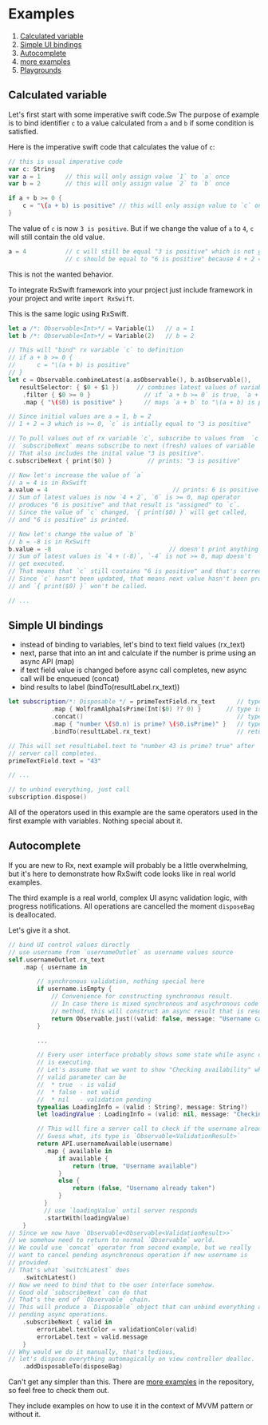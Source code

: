 Examples
========

1. [Calculated variable](#calculated-variable)
1. [Simple UI bindings](#simple-ui-bindings)
1. [Autocomplete](#autocomplete)
1. [more examples](../RxExample)
1. [Playgrounds](Playgrounds.md)

## Calculated variable

Let's first start with some imperative swift code.Sw
The purpose of example is to bind identifier `c` to a value calculated from `a` and `b` if some condition is satisfied.

Here is the imperative swift code that calculates the value of `c`:

```swift
// this is usual imperative code
var c: String
var a = 1       // this will only assign value `1` to `a` once
var b = 2       // this will only assign value `2` to `b` once

if a + b >= 0 {
    c = "\(a + b) is positive" // this will only assign value to `c` once
}
```

The value of `c` is now `3 is positive`. But if we change the value of `a` to `4`, `c` will still contain the old value.

```swift
a = 4           // c will still be equal "3 is positive" which is not good
                // c should be equal to "6 is positive" because 4 + 2 = 6
```

This is not the wanted behavior.

To integrate RxSwift framework into your project just include framework in your project and write `import RxSwift`.

This is the same logic using RxSwift.

```swift
let a /*: Observable<Int>*/ = Variable(1)   // a = 1
let b /*: Observable<Int>*/ = Variable(2)   // b = 2

// This will "bind" rx variable `c` to definition
// if a + b >= 0 {
//      c = "\(a + b) is positive"
// }
let c = Observable.combineLatest(a.asObservable(), b.asObservable(),
   resultSelector: { $0 + $1 })     // combines latest values of variables `a` and `b` using `+`
	.filter { $0 >= 0 }               // if `a + b >= 0` is true, `a + b` is passed to map operator
	.map { "\($0) is positive" }      // maps `a + b` to "\(a + b) is positive"

// Since initial values are a = 1, b = 2
// 1 + 2 = 3 which is >= 0, `c` is intially equal to "3 is positive"

// To pull values out of rx variable `c`, subscribe to values from  `c`.
// `subscribeNext` means subscribe to next (fresh) values of variable `c`.
// That also includes the inital value "3 is positive".
c.subscribeNext { print($0) }          // prints: "3 is positive"

// Now let's increase the value of `a`
// a = 4 is in RxSwift
a.value = 4                                   // prints: 6 is positive
// Sum of latest values is now `4 + 2`, `6` is >= 0, map operator
// produces "6 is positive" and that result is "assigned" to `c`.
// Since the value of `c` changed, `{ print($0) }` will get called,
// and "6 is positive" is printed.

// Now let's change the value of `b`
// b = -8 is in RxSwift
b.value = -8                                 // doesn't print anything
// Sum of latest values is `4 + (-8)`, `-4` is not >= 0, map doesn't
// get executed.
// That means that `c` still contains "6 is positive" and that's correct.
// Since `c` hasn't been updated, that means next value hasn't been produced,
// and `{ print($0) }` won't be called.

// ...
```

## Simple UI bindings

* instead of binding to variables, let's bind to text field values (rx_text)
* next, parse that into an int and calculate if the number is prime using an async API (map)
* if text field value is changed before async call completes, new async call will be enqueued (concat)
* bind results to label (bindTo(resultLabel.rx_text))

```swift
let subscription/*: Disposable */ = primeTextField.rx_text      // type is Observable<String>
            .map { WolframAlphaIsPrime(Int($0) ?? 0) }       // type is Observable<Observable<Prime>>
            .concat()                                           // type is Observable<Prime>
            .map { "number \($0.n) is prime? \($0.isPrime)" }   // type is Observable<String>
            .bindTo(resultLabel.rx_text)                        // return Disposable that can be used to unbind everything

// This will set resultLabel.text to "number 43 is prime? true" after
// server call completes.
primeTextField.text = "43"

// ...

// to unbind everything, just call
subscription.dispose()
```

All of the operators used in this example are the same operators used in the first example with variables. Nothing special about it.

## Autocomplete

If you are new to Rx, next example will probably be a little overwhelming, but it's here to demonstrate how RxSwift code looks like in real world examples.

The third example is a real world, complex UI async validation logic, with progress notifications.
All operations are cancelled the moment `disposeBag` is deallocated.

Let's give it a shot.

```swift
// bind UI control values directly
// use username from `usernameOutlet` as username values source
self.usernameOutlet.rx_text
    .map { username in

        // synchronous validation, nothing special here
        if username.isEmpty {
            // Convenience for constructing synchronous result.
            // In case there is mixed synchronous and asychronous code inside the same
            // method, this will construct an async result that is resolved immediatelly.
            return Observable.just((valid: false, message: "Username can't be empty."))
        }

        ...

        // Every user interface probably shows some state while async operation
        // is executing.
        // Let's assume that we want to show "Checking availability" while waiting for result.
        // valid parameter can be
        //  * true  - is valid
        //  * false - not valid
        //  * nil   - validation pending
        typealias LoadingInfo = (valid : String?, message: String?)
        let loadingValue : LoadingInfo = (valid: nil, message: "Checking availability ...")

        // This will fire a server call to check if the username already exists.
        // Guess what, its type is `Observable<ValidationResult>`
        return API.usernameAvailable(username)
          .map { available in
              if available {
                  return (true, "Username available")
              }
              else {
                  return (false, "Username already taken")
              }
          }
          // use `loadingValue` until server responds
          .startWith(loadingValue)
    }
// Since we now have `Observable<Observable<ValidationResult>>`
// we somehow need to return to normal `Observable` world.
// We could use `concat` operator from second example, but we really
// want to cancel pending asynchronous operation if new username is
// provided.
// That's what `switchLatest` does
    .switchLatest()
// Now we need to bind that to the user interface somehow.
// Good old `subscribeNext` can do that
// That's the end of `Observable` chain.
// This will produce a `Disposable` object that can unbind everything and cancel
// pending async operations.
    .subscribeNext { valid in
        errorLabel.textColor = validationColor(valid)
        errorLabel.text = valid.message
    }
// Why would we do it manually, that's tedious,
// let's dispose everything automagically on view controller dealloc.
    .addDisposableTo(disposeBag)
```

Can't get any simpler than this. There are [more examples](../RxExample) in the repository, so feel free to check them out.

They include examples on how to use it in the context of MVVM pattern or without it.
